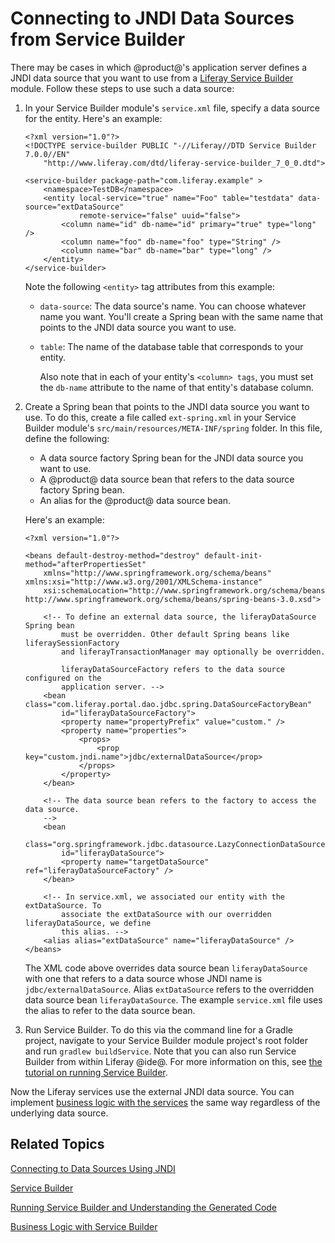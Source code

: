 # Connecting to JNDI Data Sources from Service Builder [](id=connecting-to-jndi-data-sources-from-service-builder)

There may be cases in which @product@'s application server defines a JNDI data 
source that you want to use from a 
[Liferay Service Builder](/develop/tutorials/-/knowledge_base/7-0/service-builder) 
module. Follow these steps to use such a data source: 

1.  In your Service Builder module's `service.xml` file, specify a data source 
    for the entity. Here's an example: 

        <?xml version="1.0"?>
        <!DOCTYPE service-builder PUBLIC "-//Liferay//DTD Service Builder 7.0.0//EN"
            "http://www.liferay.com/dtd/liferay-service-builder_7_0_0.dtd">

        <service-builder package-path="com.liferay.example" >
            <namespace>TestDB</namespace>
            <entity local-service="true" name="Foo" table="testdata" data-source="extDataSource"
                    remote-service="false" uuid="false">
   	            <column name="id" db-name="id" primary="true" type="long" />
   	            <column name="foo" db-name="foo" type="String" />
   	            <column name="bar" db-name="bar" type="long" />
            </entity>
        </service-builder>

    Note the following `<entity>` tag attributes from this example: 

    -   `data-source`: The data source's name. You can choose whatever name you
        want. You'll create a Spring bean with the same name that points to the
        JNDI data source you want to use. 
    -   `table`: The name of the database table that corresponds to your
        entity. 

        Also note that in each of your entity's `<column> tags`, you must set
        the `db-name` attribute to the name of that entity's database column. 

2.  Create a Spring bean that points to the JNDI data source you want to use. To
    do this, create a file called `ext-spring.xml` in your Service Builder
    module's `src/main/resources/META-INF/spring` folder. In this file, define
    the following: 

    -   A data source factory Spring bean for the JNDI data source you want to
        use. 
    -   A @product@ data source bean that refers to the data source factory
        Spring bean.  
    -   An alias for the @product@ data source bean. 

    Here's an example: 

        <?xml version="1.0"?>

        <beans default-destroy-method="destroy" default-init-method="afterPropertiesSet"
        	xmlns="http://www.springframework.org/schema/beans" xmlns:xsi="http://www.w3.org/2001/XMLSchema-instance"
        	xsi:schemaLocation="http://www.springframework.org/schema/beans http://www.springframework.org/schema/beans/spring-beans-3.0.xsd">

        	<!-- To define an external data source, the liferayDataSource Spring bean 
        		must be overridden. Other default Spring beans like liferaySessionFactory 
        		and liferayTransactionManager may optionally be overridden. 

        		liferayDataSourceFactory refers to the data source configured on the
        		application server. -->
        	<bean class="com.liferay.portal.dao.jdbc.spring.DataSourceFactoryBean"
        		id="liferayDataSourceFactory">
        		<property name="propertyPrefix" value="custom." />
        		<property name="properties">
        			<props>
        				<prop key="custom.jndi.name">jdbc/externalDataSource</prop>
        			</props>
        		</property>
        	</bean>

            <!-- The data source bean refers to the factory to access the data source.
        	-->
        	<bean
        		class="org.springframework.jdbc.datasource.LazyConnectionDataSourceProxy"
        		id="liferayDataSource">
        		<property name="targetDataSource" ref="liferayDataSourceFactory" />
        	</bean>

        	<!-- In service.xml, we associated our entity with the extDataSource. To 
        		associate the extDataSource with our overridden liferayDataSource, we define 
        		this alias. -->
        	<alias alias="extDataSource" name="liferayDataSource" />
        </beans>

    The XML code above overrides data source bean `liferayDataSource` with one
    that refers to a data source whose JNDI name is `jdbc/externalDataSource`.
    Alias `extDataSource` refers to the overridden data source bean
    `liferayDataSource`. The example `service.xml` file uses the alias to refer
    to the data source bean. 

3.  Run Service Builder. To do this via the command line for a Gradle project, 
    navigate to your Service Builder module project's root folder and run 
    `gradlew buildService`. Note that you can also run Service Builder from 
    within Liferay @ide@. For more information on this, see 
    [the tutorial on running Service Builder](/develop/tutorials/-/knowledge_base/7-0/running-service-builder-and-understanding-the-generated-code). 

Now the Liferay services use the external JNDI data source. You can implement
[business logic with the services](/develop/tutorials/-/knowledge_base/7-0/business-logic-with-service-builder)
the same way regardless of the underlying data source. 

## Related Topics [](id=related-topics)

[Connecting to Data Sources Using JNDI](/develop/tutorials/-/knowledge_base/7-0/connecting-to-data-sources-using-jndi)

[Service Builder](/develop/tutorials/-/knowledge_base/7-0/service-builder)

[Running Service Builder and Understanding the Generated Code](/develop/tutorials/-/knowledge_base/7-0/running-service-builder-and-understanding-the-generated-code)

[Business Logic with Service Builder](/develop/tutorials/-/knowledge_base/7-0/business-logic-with-service-builder)
